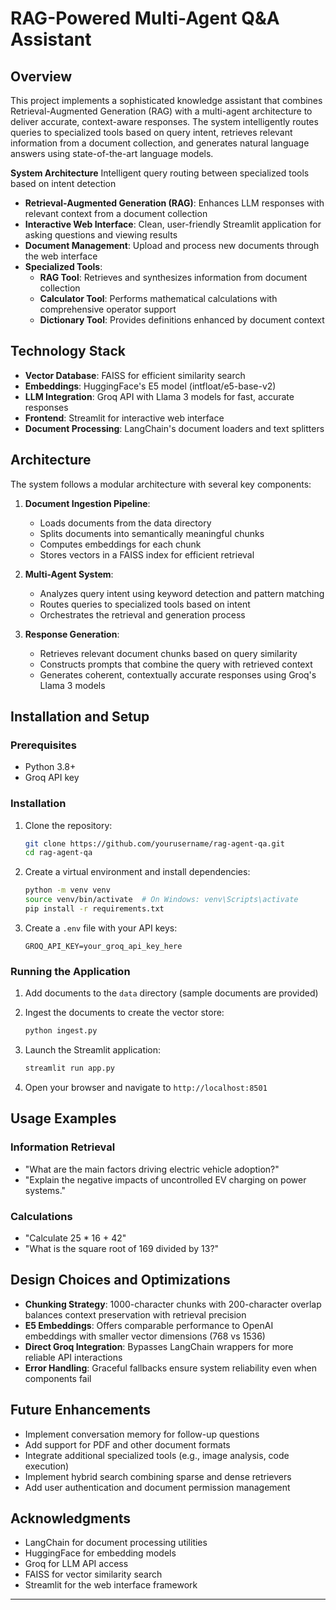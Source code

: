# RAG-Powered Multi-Agent Q&A Assistant

## Overview

This project implements a sophisticated knowledge assistant that combines Retrieval-Augmented Generation (RAG) with a multi-agent architecture to deliver accurate, context-aware responses. The system intelligently routes queries to specialized tools based on query intent, retrieves relevant information from a document collection, and generates natural language answers using state-of-the-art language models.

**System Architecture** Intelligent query routing between specialized tools based on intent detection
- **Retrieval-Augmented Generation (RAG)**: Enhances LLM responses with relevant context from a document collection
- **Interactive Web Interface**: Clean, user-friendly Streamlit application for asking questions and viewing results
- **Document Management**: Upload and process new documents through the web interface
- **Specialized Tools**:
  - **RAG Tool**: Retrieves and synthesizes information from document collection
  - **Calculator Tool**: Performs mathematical calculations with comprehensive operator support
  - **Dictionary Tool**: Provides definitions enhanced by document context

## Technology Stack

- **Vector Database**: FAISS for efficient similarity search
- **Embeddings**: HuggingFace's E5 model (intfloat/e5-base-v2)
- **LLM Integration**: Groq API with Llama 3 models for fast, accurate responses
- **Frontend**: Streamlit for interactive web interface
- **Document Processing**: LangChain's document loaders and text splitters

## Architecture

The system follows a modular architecture with several key components:

1. **Document Ingestion Pipeline**:
   - Loads documents from the data directory
   - Splits documents into semantically meaningful chunks
   - Computes embeddings for each chunk
   - Stores vectors in a FAISS index for efficient retrieval

2. **Multi-Agent System**:
   - Analyzes query intent using keyword detection and pattern matching
   - Routes queries to specialized tools based on intent
   - Orchestrates the retrieval and generation process

3. **Response Generation**:
   - Retrieves relevant document chunks based on query similarity
   - Constructs prompts that combine the query with retrieved context
   - Generates coherent, contextually accurate responses using Groq's Llama 3 models

## Installation and Setup

### Prerequisites
- Python 3.8+
- Groq API key

### Installation

1. Clone the repository:
    ```bash
    git clone https://github.com/yourusername/rag-agent-qa.git
    cd rag-agent-qa
    ```

2. Create a virtual environment and install dependencies:
    ```bash
    python -m venv venv
    source venv/bin/activate  # On Windows: venv\Scripts\activate
    pip install -r requirements.txt
    ```

3. Create a `.env` file with your API keys:
    ```
    GROQ_API_KEY=your_groq_api_key_here
    ```

### Running the Application

1. Add documents to the `data` directory (sample documents are provided)

2. Ingest the documents to create the vector store:
    ```bash
    python ingest.py
    ```

3. Launch the Streamlit application:
    ```bash
    streamlit run app.py
    ```

4. Open your browser and navigate to `http://localhost:8501`

## Usage Examples

### Information Retrieval
- "What are the main factors driving electric vehicle adoption?"
- "Explain the negative impacts of uncontrolled EV charging on power systems."

### Calculations
- "Calculate 25 * 16 + 42"
- "What is the square root of 169 divided by 13?"

## Design Choices and Optimizations

- **Chunking Strategy**: 1000-character chunks with 200-character overlap balances context preservation with retrieval precision
- **E5 Embeddings**: Offers comparable performance to OpenAI embeddings with smaller vector dimensions (768 vs 1536)
- **Direct Groq Integration**: Bypasses LangChain wrappers for more reliable API interactions
- **Error Handling**: Graceful fallbacks ensure system reliability even when components fail

## Future Enhancements

- Implement conversation memory for follow-up questions
- Add support for PDF and other document formats
- Integrate additional specialized tools (e.g., image analysis, code execution)
- Implement hybrid search combining sparse and dense retrievers
- Add user authentication and document permission management

## Acknowledgments

- LangChain for document processing utilities
- HuggingFace for embedding models
- Groq for LLM API access
- FAISS for vector similarity search
- Streamlit for the web interface framework

---
